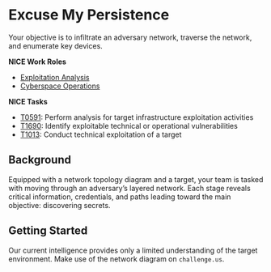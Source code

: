 # Excuse My Persistence

Your objective is to infiltrate an adversary network, traverse the network, and enumerate key devices.

**NICE Work Roles**
- [Exploitation Analysis](https://niccs.cisa.gov/workforce-development/nice-framework/work-role/exploitation-analysis)
- [Cyberspace Operations](https://niccs.cisa.gov/workforce-development/nice-framework/work-role/cyberspace-operations)

**NICE Tasks**

- [T0591](https://niccs.cisa.gov/workforce-development/nice-framework/work-role/exploitation-analysis): Perform analysis for target infrastructure exploitation activities
- [T1690](https://niccs.cisa.gov/workforce-development/nice-framework/work-role/exploitation-analysis): Identify exploitable technical or operational vulnerabilities
- [T1013](https://niccs.cisa.gov/workforce-development/nice-framework/work-role/exploitation-analysis): Conduct technical exploitation of a target

## Background

Equipped with a network topology diagram and a target, your team is tasked with moving through an adversary’s layered network. Each stage reveals critical information, credentials, and paths leading toward the main objective: discovering secrets.

## Getting Started

Our current intelligence provides only a limited understanding of the target environment. Make use of the network diagram on `challenge.us`.  
